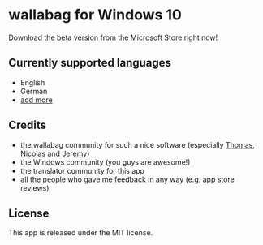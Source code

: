 wallabag for Windows 10
================
[Download the beta version from the Microsoft Store right now!](https://www.microsoft.com/store/apps/9nblggh5x3p6)

## Currently supported languages
- English
- German
- [add more](https://github.com/wallabag/windows-app/wiki/Translations)

## Credits
- the wallabag community for such a nice software (especially [Thomas](https://github.com/tcitworld), [Nicolas](https://github.com/nicosomb) and [Jeremy](https://github.com/j0k3r))
- the Windows community (you guys are awesome!)
- the translator community for this app
- all the people who gave me feedback in any way (e.g. app store reviews)

## License
This app is released under the MIT license.
